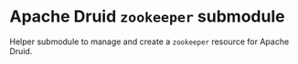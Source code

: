 # Apache Druid `zookeeper` submodule

Helper submodule to manage and create a `zookeeper` resource for Apache Druid.